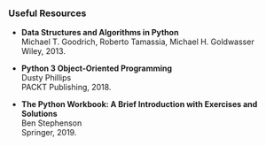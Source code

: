 ### Useful Resources
- **Data Structures and Algorithms in Python**  
  Michael T. Goodrich, Roberto Tamassia, Michael H. Goldwasser  
  Wiley, 2013.

- **Python 3 Object-Oriented Programming**  
  Dusty Phillips  
  PACKT Publishing, 2018.

- **The Python Workbook: A Brief Introduction with Exercises and Solutions**  
  Ben Stephenson  
  Springer, 2019.
